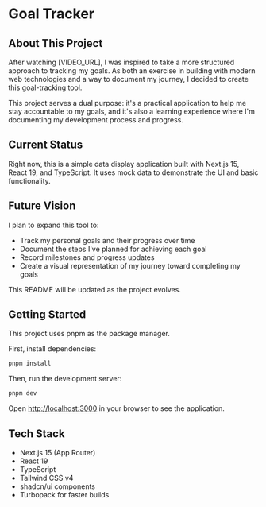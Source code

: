 # Goal Tracker

## About This Project

After watching [VIDEO_URL], I was inspired to take a more structured approach to tracking my goals. As both an exercise in building with modern web technologies and a way to document my journey, I decided to create this goal-tracking tool.

This project serves a dual purpose: it's a practical application to help me stay accountable to my goals, and it's also a learning experience where I'm documenting my development process and progress.

## Current Status

Right now, this is a simple data display application built with Next.js 15, React 19, and TypeScript. It uses mock data to demonstrate the UI and basic functionality.

## Future Vision

I plan to expand this tool to:
- Track my personal goals and their progress over time
- Document the steps I've planned for achieving each goal
- Record milestones and progress updates
- Create a visual representation of my journey toward completing my goals

This README will be updated as the project evolves.

## Getting Started

This project uses pnpm as the package manager.

First, install dependencies:

```bash
pnpm install
```

Then, run the development server:

```bash
pnpm dev
```

Open [http://localhost:3000](http://localhost:3000) in your browser to see the application.

## Tech Stack

- Next.js 15 (App Router)
- React 19
- TypeScript
- Tailwind CSS v4
- shadcn/ui components
- Turbopack for faster builds
